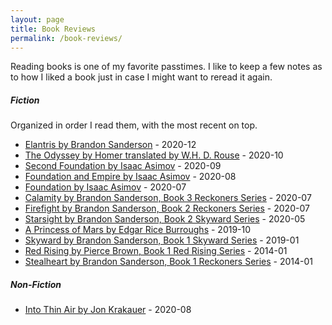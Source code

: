```yaml
---
layout: page
title: Book Reviews
permalink: /book-reviews/
---
```


Reading books is one of my favorite passtimes. I like to keep a few notes as to how I liked a book just in case I might want to reread it again.

##### Fiction
Organized in order I read them, with the most recent on top.

- [Elantris by Brandon Sanderson](https://tactictalisman.github.io/2020/12/08/elantris.html) - 2020-12
- [The Odyssey by Homer translated by W.H. D. Rouse](https://tactictalisman.github.io/2020/10/26/the-odyssey.html) - 2020-10
- [Second Foundation by Isaac Asimov](https://tactictalisman.github.io/2020/09/14/second-foundation.html) - 2020-09
- [Foundation and Empire by Isaac Asimov](https://tactictalisman.github.io/2020/08/19/foundation-and-empire.html) - 2020-08
- [Foundation by Isaac Asimov](https://tactictalisman.github.io/2020/07/22/foundation.html) - 2020-07
- [Calamity by Brandon Sanderson, Book 3 Reckoners Series](https://tactictalisman.github.io/2020/07/01/calamity.html) - 2020-07
- [Firefight by Brandon Sanderson, Book 2 Reckoners Series](https://tactictalisman.github.io/2020/06/07/firefight.html) - 2020-07
- [Starsight by Brandon Sanderson, Book 2 Skyward Series](https://tactictalisman.github.io/2020/05/01/starsight.html) - 2020-05
- [A Princess of Mars by Edgar Rice Burroughs](https://tactictalisman.github.io/2019/10/01/princess-of-mars.html) - 2019-10
- [Skyward by Brandon Sanderson, Book 1 Skyward Series](https://tactictalisman.github.io/2019/01/03/skyward.html) - 2019-01
- [Red Rising by Pierce Brown, Book 1 Red Rising Series](https://tactictalisman.github.io/2018/10/01/red-rising.html) - 2014-01
- [Stealheart by Brandon Sanderson, Book 1 Reckoners Series](https://tactictalisman.github.io/2014/01/15/steelheart.html) - 2014-01


##### Non-Fiction

- [Into Thin Air by Jon Krakauer](https://tactictalisman.github.io/2020/08/12/into-thin-air.html) - 2020-08
